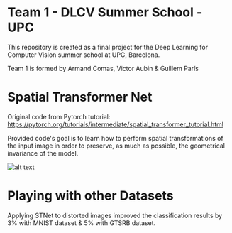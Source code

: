 # Team 1 - DLCV Summer School - UPC

This repository is created as a final project for the Deep Learning for Computer Vision summer school at UPC, Barcelona.

Team 1 is formed by Armand Comas, Victor Aubin & Guillem París

# Spatial Transformer Net

Original code from Pytorch tutorial: https://pytorch.org/tutorials/intermediate/spatial_transformer_tutorial.html

Provided code's goal is to learn how to perform spatial transformations of the input image in order to preserve, as much as possible, the geometrical invariance of the model.

![alt text](https://github.com/telecombcn-dl/2018-dlcv-team1/STmodel.png "Spatial Transformers Classification Network")

# Playing with other Datasets

Applying STNet to distorted images improved the classification results by 3% with MNIST dataset & 5% with GTSRB dataset. 
